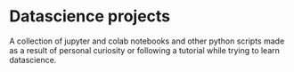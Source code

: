 # Datascience projects
A collection of jupyter and colab notebooks and other python scripts made as a result of personal curiosity or following a tutorial while trying to learn datascience.
